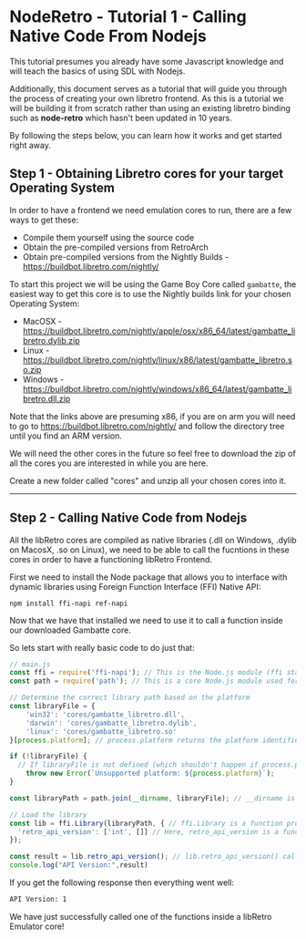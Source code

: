 # NodeRetro - Tutorial 1 - Calling Native Code From Nodejs

This tutorial presumes you already have some Javascript knowledge and will teach the basics of using SDL with Nodejs.

Additionally, this document serves as a tutorial that will guide you through the process of creating your own libretro frontend. As this is a tutorial we will be building it from scratch rather than using an existing libretro binding such as **node-retro** which hasn't been updated in 10 years.

By following the steps below, you can learn how it works and get started right away.

## Step 1 - Obtaining Libretro cores for your target Operating System
In order to have a frontend we need emulation cores to run, there are a few ways to get these:
* Compile them yourself using the source code
* Obtain the pre-compiled versions from RetroArch
* Obtain pre-compiled versions from the Nightly Builds - https://buildbot.libretro.com/nightly/

To start this project we will be using the Game Boy Core called `gambatte`, the easiest way to get this core is to use the Nightly builds link for your chosen Operating System:
* MacOSX - https://buildbot.libretro.com/nightly/apple/osx/x86_64/latest/gambatte_libretro.dylib.zip
* Linux - https://buildbot.libretro.com/nightly/linux/x86/latest/gambatte_libretro.so.zip
* Windows - https://buildbot.libretro.com/nightly/windows/x86_64/latest/gambatte_libretro.dll.zip

Note that the links above are presuming x86, if you are on arm you will need to go to https://buildbot.libretro.com/nightly/ and follow the directory tree until you find an ARM version.

We will need the other cores in the future so feel free to download the zip of all the cores you are interested in while you are here.

Create a new folder called "cores" and unzip all your chosen cores into it.

---
## Step 2 - Calling Native Code from Nodejs
All the libRetro cores are compiled as native libraries (.dll on Windows, .dylib on MacosX, .so on Linux), we need to be able to call the fucntions in these cores in order to have a functioning libRetro Frontend.

First we need to install the Node package that allows you to interface with dynamic libraries using Foreign Function Interface (FFI) Native API:
```
npm install ffi-napi ref-napi
```

Now that we have that installed we need to use it to call a function inside our downloaded Gambatte core.

So lets start with really basic code to do just that:
```js
// main.js
const ffi = require('ffi-napi'); // This is the Node.js module (ffi stands for Foreign Function Interface) that allows interfacing with dynamic libraries
const path = require('path'); // This is a core Node.js module used for handling and transforming file paths.

// Determine the correct library path based on the platform
const libraryFile = {
    'win32': 'cores/gambatte_libretro.dll',
    'darwin': 'cores/gambatte_libretro.dylib',
    'linux': 'cores/gambatte_libretro.so'
}[process.platform]; // process.platform returns the platform identifier for which Node.js is running (e.g., win32 for Windows, darwin for macOS, linux for Linux).

if (!libraryFile) {
  // If libraryFile is not defined (which shouldn't happen if process.platform matches one of the keys in libraryFile), an error is thrown indicating that the platform is not supported.
    throw new Error(`Unsupported platform: ${process.platform}`);
}

const libraryPath = path.join(__dirname, libraryFile); // __dirname is the directory name of the current script, path.join is used to concatenate __dirname with libraryFile, forming the complete path to the native library file.

// Load the library
const lib = ffi.Library(libraryPath, { // ffi.Library is a function provided by ffi-napi to load a dynamic library.
  'retro_api_version': ['int', []] // Here, retro_api_version is a function that returns an integer and takes no arguments.
});

const result = lib.retro_api_version(); // lib.retro_api_version() calls the retro_api_version function from the loaded library (dll/dylib/so).
console.log("API Version:",result)
```

If you get the following response then everything went well:
```bash
API Version: 1
```

We have just successfully called one of the functions inside a libRetro Emulator core!
